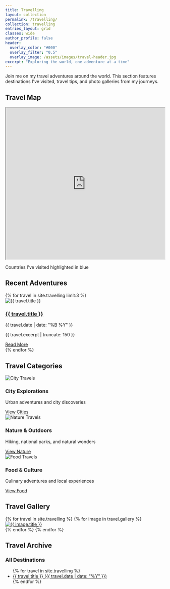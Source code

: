 ```yaml
---
title: Travelling
layout: collection
permalink: /travelling/
collection: travelling
entries_layout: grid
classes: wide
author_profile: false
header:
  overlay_color: "#000"
  overlay_filter: "0.5"
  overlay_image: /assets/images/travel-header.jpg
excerpt: "Exploring the world, one adventure at a time"
---
```


<div class="travel-intro">
  <p>Join me on my travel adventures around the world. This section features destinations I've visited, travel tips, and photo galleries from my journeys.</p>
</div>

## Travel Map

<div class="travel-map">
  <iframe src="https://www.google.com/maps/d/embed?mid=YOUR_MAP_ID" width="100%" height="480"></iframe>
  <p class="map-caption">Countries I've visited highlighted in blue</p>
</div>

## Recent Adventures

<div class="recent-travels">
  {% for travel in site.travelling limit:3 %}
    <div class="travel-card">
      <div class="travel-image">
        <img src="{{ travel.header.teaser }}" alt="{{ travel.title }}">
      </div>
      <div class="travel-content">
        <h3><a href="{{ travel.url }}">{{ travel.title }}</a></h3>
        <p class="travel-date">{{ travel.date | date: "%B %Y" }}</p>
        <p>{{ travel.excerpt | truncate: 150 }}</p>
        <a href="{{ travel.url }}" class="btn btn--primary btn--small">Read More</a>
      </div>
    </div>
  {% endfor %}
</div>

## Travel Categories

<div class="travel-categories">
  <div class="category-item">
    <img src="/assets/images/city-travels.jpg" alt="City Travels">
    <h3>City Explorations</h3>
    <p>Urban adventures and city discoveries</p>
    <a href="/travelling/tag/cities/" class="btn btn--primary btn--small">View Cities</a>
  </div>
  
  <div class="category-item">
    <img src="/assets/images/nature-travels.jpg" alt="Nature Travels">
    <h3>Nature & Outdoors</h3>
    <p>Hiking, national parks, and natural wonders</p>
    <a href="/travelling/tag/nature/" class="btn btn--primary btn--small">View Nature</a>
  </div>
  
  <div class="category-item">
    <img src="/assets/images/food-travels.jpg" alt="Food Travels">
    <h3>Food & Culture</h3>
    <p>Culinary adventures and local experiences</p>
    <a href="/travelling/tag/food/" class="btn btn--primary btn--small">View Food</a>
  </div>
</div>

## Travel Gallery

<div class="travel-gallery">
  {% for travel in site.travelling %}
    {% for image in travel.gallery %}
      <div class="gallery-item">
        <a href="{{ image.url }}" class="gallery-image">
          <img src="{{ image.image_path }}" alt="{{ image.title }}">
        </a>
      </div>
    {% endfor %}
  {% endfor %}
</div>

## Travel Archive

<div class="travel-archive">
  <h3>All Destinations</h3>
  <ul class="destinations-list">
    {% for travel in site.travelling %}
      <li><a href="{{ travel.url }}">{{ travel.title }} ({{ travel.date | date: "%Y" }})</a></li>
    {% endfor %}
  </ul>
</div> 